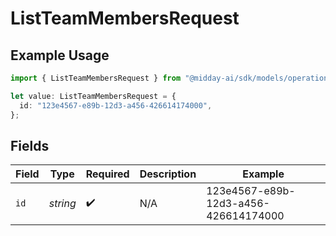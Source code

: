 # ListTeamMembersRequest

## Example Usage

```typescript
import { ListTeamMembersRequest } from "@midday-ai/sdk/models/operations";

let value: ListTeamMembersRequest = {
  id: "123e4567-e89b-12d3-a456-426614174000",
};
```

## Fields

| Field                                | Type                                 | Required                             | Description                          | Example                              |
| ------------------------------------ | ------------------------------------ | ------------------------------------ | ------------------------------------ | ------------------------------------ |
| `id`                                 | *string*                             | :heavy_check_mark:                   | N/A                                  | 123e4567-e89b-12d3-a456-426614174000 |